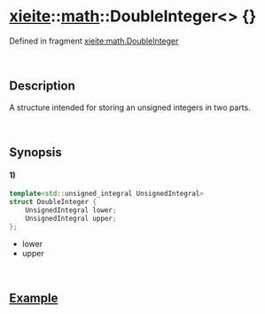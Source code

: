 # [xieite](../../xieite.md)\:\:[math](../../math.md)\:\:DoubleInteger\<\> \{\}
Defined in fragment [xieite:math.DoubleInteger](../../../src/math/double_integer.cpp)

&nbsp;

## Description
A structure intended for storing an unsigned integers in two parts.

&nbsp;

## Synopsis
#### 1)
```cpp
template<std::unsigned_integral UnsignedIntegral>
struct DoubleInteger {
    UnsignedIntegral lower;
    UnsignedIntegral upper;
};
```
- lower
- upper

&nbsp;

## [Example](./multiply.md#Example)
